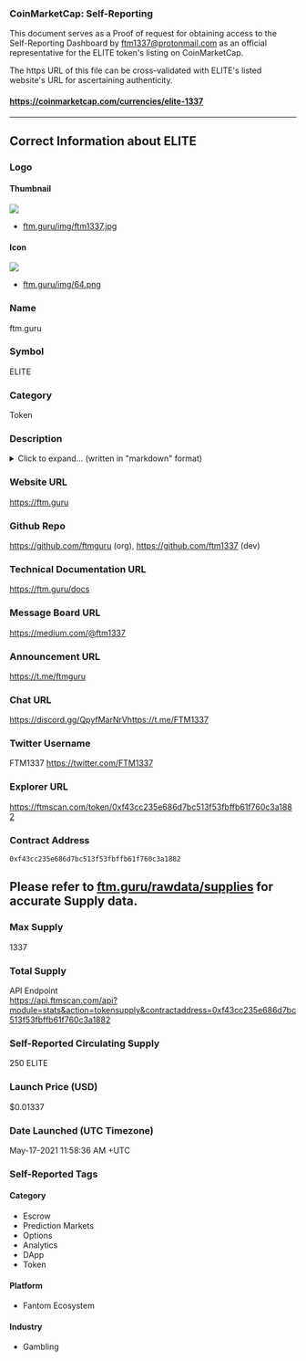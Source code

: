 ### CoinMarketCap: Self-Reporting

This document serves as a Proof of request for obtaining access to the Self-Reporting Dashboard by ftm1337@protonmail.com as an official representative for the ELITE token's listing on CoinMarketCap.

The https URL of this file can be cross-validated with ELITE's listed website's URL for ascertaining authenticity.
#### https://coinmarketcap.com/currencies/elite-1337

----

## Correct Information about ELITE
### Logo
#### Thumbnail
![](https://ftm.guru/img/ftm1337.jpg)
- [ftm.guru/img/ftm1337.jpg](https://ftm.guru/img/ftm1337.jpg)
#### Icon
![](https://ftm.guru/img/64.png)
- [ftm.guru/img/64.png](https://ftm.guru/img/64.png)
### Name
ftm.guru
### Symbol
ELITE
### Category
Token

### Description

<details><summary>Click to expand... (written in "markdown" format)</summary>

  # Introduction to ftm.guru
  A Multi-faceted growth hacker for indie projects, [**ftm.guru**](https://ftm.guru) provides numerous Tools, Services and niche utility-applications to users and bespoke product customization, liquidity enhancement, tailored smart contract solutions and data analytics products to De-Fi innovators. 
  The Guru Network has something to offer for everyone.
  # Eliteness
  ELITE token serves as the key to access the premium services offered on ftm.guru, with tier-levels classified as the Eliteness, gained by holding [**ELITE**](https://ftmscan.com/token/0xf43Cc235E686d7BC513F53Fbffb61F760c3a1882).
  ## LF - LITE Farmlands
  A custom "Farm-Maker" program that lets anyone create a farm for any token without any extra charges, supporting all types of tokens, even without special permissions. Other users can [**access LF**](https://ftm.guru/LF) to farm with their favorite projects and tokens.
  ### The YieldState
  [**The YieldState**](https://ftm.guru/YS) is the in-house farm for ELITE that rewards long-term liquidity providers in support of ftm.guru
  ### XELITE
  [**The xELITE**](https://ftm.guru/xelite) is an interest-bearing, over-collateralized form of ELITE. In contrast, it is abundant in fungibility and yet envelopes all the qualities of its underlying. XELITE introduces a novel approach that enables a unique kind of Yield farming - "Parallel Farming", enabling a single asset to participate in multiple yield farming opportunities together at once. XELITE also fractionalized a Wei of ELITE according to the minting ratio, which grows unidirectionally.
  ## Airdrop Tools
  An innovative [**ERC20 distributor**](https://ftm.guru/airdrop) that can serve tokens to hundreds of addresses within 1 second.
  [**NFT airdropper**](https://ftm.guru/nftdrop) that supports ERC721 & ERC1155 tokens to be sent to custom lists of receivers within a single transaction to save time, effort and money.
  ## B.O. - Binary Options Market
  The First [**Binary Options platform**](https://ftm.guru/bo) on Fantom Opera that offers multiple markets and contract durations, like FTMUSD weekly Options.
  ## Elcrow
  An Escrow servie based on allowances instead of direct order: I helps two parties exchange any custom assets in a truustless and tamper-proof manner.
  # Public Services
  (Free services, that don't require web3-logins)
  ## FantomMarketCap - FMC
  The [**FantomMarketCap**](https://fmc.guru), inspired by CoinMarketCap, serves on-chain data directly from Opera in real-time with Zero-lag.
  Its [**List of Top Fantom DEXes**](https://fmc.guru/dex) is widely known for benchmarking all active on-chain markets in the Fantom community.
  ## FantomScan
  The [**FantomScan**](https://ftm.guru/fantomscan) was born when ftmscan explorer went offline for a week. It provides a lightweight dashboard to query blockchain in a user-friendly manner. It is also the first Gas fee analytics service that suggests optimal transaction prices for generic calls.
  ## Dex-Pair Explorer
  The only [**universal AMM analyzer dApp**](https://ftm.guru/pair) on Fantom that tracks more than 10000 market pairs from over 35 DEXes of Fantom, providing crucial trade data such as all-time trade histories and liquidity health analysis.
  ## Liquidity Finder
  A tool that scorches all on-chain DEXes to spot themost liquid markets for any input token. Also provides a "best buy" and "best sell" "Route" to make it easy to make manual tranactions that optimize returns for assets that lack 3rd-party aggregation services.
  ## Exarb
  An Arbitration spotting service that can spot arbitrage opportunities for any token that has active liquidity across 2 or more markets. It uses a cmbination of heuristics and calculus to define the most profitable flash-loaning "Routes".
  ## The Approver
  The [**Approver tool**](https://ftm.guru/approver) enables everyone to create allowance, edit or modify spending limits, grant infinite permissions or Revoke any of these easily.
  Two intuitive functions, "Soft Approve" and "Hard Approve" make editing allowances on Smart Contracts a lot quicker and comfortable, even for Mobile users.
  ## Ape-List
  [**The Ape List**](https://ftm.guru/apelist) scans the Fantom Opera for latest markets created on its DEXes and brings forward an overview of the most recent markets, that help in early-phase discovery of assets.
  # GUESTS Index Fund
  ["**Guests of the Elite Opera**"](https://medium.com/@ftm1337/xelite-index-fund-621ba8363ad4) or $GUESTS, is an Index Fund Offering that consists of foundational cryptocurrencies like BTC, ETH, BNB, FTM and primary stablecoins like USDC, MIM & DAI. It auto-rebalances your portfolio based on maintaing equivalent weight-oriented exposure to the underlying tokens, and earn extra yield by harnessing the strategically designed volatility inherent in this basket of assets.
  # Gaming & Gambling
  ftm.guru is also the First [**Multi-Game Casino**](https://ftm.guru/casino) on Fantom Opera that offers a wide array of gambling options based on an optimized randomness algorithm. Popular titles include multiplayer and singleplayer games such as the CoinFlip, Jackpot and a game of Infinite Lotto.

</details>

### Website URL
<https://ftm.guru>
### Github Repo
<https://github.com/ftmguru> (org), <https://github.com/ftm1337> (dev)
### Technical Documentation URL
<https://ftm.guru/docs>
### Message Board URL
<https://medium.com/@ftm1337>
### Announcement URL
<https://t.me/ftmguru>
### Chat URL
<https://discord.gg/QpyfMarNrVhttps://t.me/FTM1337>
### Twitter Username
FTM1337 <https://twitter.com/FTM1337>
### Explorer URL
<https://ftmscan.com/token/0xf43cc235e686d7bc513f53fbffb61f760c3a1882>
### Contract Address
`0xf43cc235e686d7bc513f53fbffb61f760c3a1882`

## **Please refer to [ftm.guru/rawdata/supplies](https://ftm.guru/rawdata/supplies) for accurate Supply data.**

### Max Supply
1337
### Total Supply
API Endpoint  
<https://api.ftmscan.com/api?module=stats&action=tokensupply&contractaddress=0xf43cc235e686d7bc513f53fbffb61f760c3a1882>
### Self-Reported Circulating Supply
250 ELITE
### Launch Price (USD)
$0.01337
### Date Launched (UTC Timezone)
May-17-2021 11:58:36 AM +UTC
### Self-Reported Tags
#### Category
- Escrow
- Prediction Markets
- Options
- Analytics
- DApp
- Token
#### Platform
- Fantom Ecosystem
#### Industry
- Gambling
